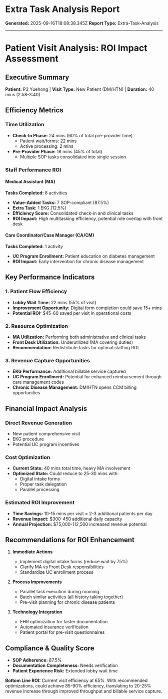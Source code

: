 # Extra Task Analysis Report

**Generated:** 2025-09-16T18:08:38.345Z
**Report Type:** Extra-Task-Analysis

---

# Patient Visit Analysis: ROI Impact Assessment

## Executive Summary
**Patient:** P3 Yuehong | **Visit Type:** New Patient (DM/HTN) | **Duration:** 40 mins (2:58-3:40)

## Efficiency Metrics

### Time Utilization
- **Check-In Phase:** 24 mins (60% of total pre-provider time)
  - Patient wait/forms: 22 mins
  - Active processing: 2 mins
- **Pre-Provider Phase:** 18 mins (45% of total)
  - Multiple SOP tasks consolidated into single session

### Staff Performance ROI

#### Medical Assistant (MA)
**Tasks Completed:** 8 activities
- **Value-Added Tasks:** 7 SOP-compliant (87.5%)
- **Extra Task:** 1 EKG (12.5%)
- **Efficiency Score:** Consolidated check-in and clinical tasks
- **ROI Impact:** High multitasking efficiency, potential role overlap with front desk

#### Care Coordinator/Case Manager (CA/CM)
**Tasks Completed:** 1 activity
- **UC Program Enrollment:** Patient education on diabetes management
- **ROI Impact:** Early intervention for chronic disease management

## Key Performance Indicators

### 1. **Patient Flow Efficiency**
- **Lobby Wait Time:** 22 mins (55% of visit)
- **Improvement Opportunity:** Digital form completion could save 15+ mins
- **Potential ROI:** $45-60 saved per visit in operational costs

### 2. **Resource Optimization**
- **MA Utilization:** Performing both administrative and clinical tasks
- **Front Desk Utilization:** Underutilized (MA covering duties)
- **Recommendation:** Redistribute tasks for optimal staffing ROI

### 3. **Revenue Capture Opportunities**
- **EKG Performance:** Additional billable service captured
- **UC Program Enrollment:** Potential for enhanced reimbursement through care management codes
- **Chronic Disease Management:** DM/HTN opens CCM billing opportunities

## Financial Impact Analysis

### Direct Revenue Generation
- New patient comprehensive visit
- EKG procedure
- Potential UC program incentives

### Cost Optimization
- **Current State:** 40 mins total time, heavy MA involvement
- **Optimized State:** Could reduce to 25-30 mins with:
  - Digital intake forms
  - Proper task delegation
  - Parallel processing

### Estimated ROI Improvement
- **Time Savings:** 10-15 mins per visit = 2-3 additional patients per day
- **Revenue Impact:** $300-450 additional daily capacity
- **Annual Projection:** $75,000-112,500 increased revenue potential

## Recommendations for ROI Enhancement

1. **Immediate Actions**
   - Implement digital intake forms (reduce wait by 75%)
   - Clarify MA vs Front Desk responsibilities
   - Standardize UC enrollment process

2. **Process Improvements**
   - Parallel task execution during rooming
   - Batch similar activities (all history taking together)
   - Pre-visit planning for chronic disease patients

3. **Technology Integration**
   - EHR optimization for faster documentation
   - Automated insurance verification
   - Patient portal for pre-visit questionnaires

## Compliance & Quality Score
- **SOP Adherence:** 87.5%
- **Documentation Completeness:** Needs verification
- **Patient Experience Risk:** Extended lobby wait time

**Bottom Line ROI:** Current visit efficiency at 65%. With recommended optimizations, could achieve 85-90% efficiency, translating to 20-25% revenue increase through improved throughput and billable service capture.